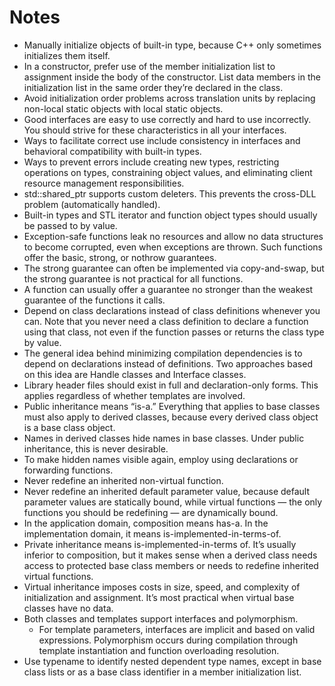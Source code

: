 # Notes

- Manually initialize objects of built-in type, because C++ only sometimes initializes them itself.
- In a constructor, prefer use of the member initialization list to assignment inside the body of the constructor. List data members in the initialization list in the same order they’re declared in the class.
- Avoid initialization order problems across translation units by replacing non-local static objects with local static objects.
- Good interfaces are easy to use correctly and hard to use incorrectly. You should strive for these characteristics in all your interfaces.
- Ways to facilitate correct use include consistency in interfaces and behavioral compatibility with built-in types.
- Ways to prevent errors include creating new types, restricting operations on types, constraining object values, and eliminating client resource management responsibilities.
- std::shared_ptr supports custom deleters. This prevents the cross-DLL problem (automatically handled).
- Built-in types and STL iterator and function object types should usually be passed to by value.
- Exception-safe functions leak no resources and allow no data structures to become corrupted, even when exceptions are thrown. Such functions offer the basic, strong, or nothrow guarantees.
- The strong guarantee can often be implemented via copy-and-swap, but the strong guarantee is not practical for all functions.
- A function can usually offer a guarantee no stronger than the weakest guarantee of the functions it calls.
- Depend on class declarations instead of class definitions whenever you can. Note that you never need a class definition to declare a function using that class, not even if the function passes or returns the class type by value.
- The general idea behind minimizing compilation dependencies is to depend on declarations instead of definitions. Two approaches based on this idea are Handle classes and Interface classes.
- Library header files should exist in full and declaration-only forms. This applies regardless of whether templates are involved.
- Public inheritance means “is-a.” Everything that applies to base classes must also apply to derived classes, because every derived class object is a base class object.
- Names in derived classes hide names in base classes. Under public inheritance, this is never desirable.
- To make hidden names visible again, employ using declarations or forwarding functions.
- Never redefine an inherited non-virtual function.
- Never redefine an inherited default parameter value, because default parameter values are statically bound, while virtual functions — the only functions you should be redefining — are dynamically bound.
- In the application domain, composition means has-a. In the implementation domain, it means is-implemented-in-terms-of.
- Private inheritance means is-implemented-in-terms of. It’s usually inferior to composition, but it makes sense when a derived class needs access to protected base class members or needs to redefine inherited virtual functions.
- Virtual inheritance imposes costs in size, speed, and complexity of initialization and assignment. It’s most practical when virtual base classes have no data.
- Both classes and templates support interfaces and polymorphism.
	- For template parameters, interfaces are implicit and based on valid expressions. Polymorphism occurs during compilation through template instantiation and function overloading resolution.
- Use typename to identify nested dependent type names, except in base class lists or as a base class identifier in a member initialization list.
